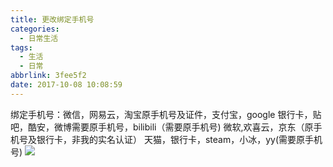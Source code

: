 ```yaml
---
title: 更改绑定手机号
categories:
  - 日常生活
tags:
  - 生活
  - 日常
abbrlink: 3fee5f2
date: 2017-10-08 10:08:59
---
```

绑定手机号：微信，网易云，淘宝原手机号及证件，支付宝，google
银行卡，贴吧，酷安，微博需要原手机号，bilibili（需要原手机号)<!--more-->
微软,欢喜云，京东（原手机号及银行卡，非我的实名认证）
天猫，银行卡，steam，小冰，yy(需要原手机号)
![](http://blog-1254450445.cossgp.myqcloud.com/%E6%8D%95%E8%8E%B72.PNG)

